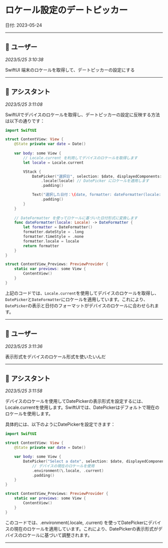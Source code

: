 # ロケール設定のデートピッカー

日付: 2023-05-24

---

## 👤 ユーザー
*2023/5/25 3:10:38*

SwiftUI 端末のロケールを取得して、デートピッカーの設定にする

---

## 🤖 アシスタント
*2023/5/25 3:11:08*

SwiftUIでデバイスのロケールを取得し、デートピッカーの設定に反映する方法は以下の通りです：

```swift
import SwiftUI

struct ContentView: View {
    @State private var date = Date()
    
    var body: some View {
        // Locale.current を利用してデバイスのロケールを取得します
        let locale = Locale.current

        VStack {
            DatePicker("選択日", selection: $date, displayedComponents: .date)
                .locale(locale) // DatePicker にロケールを適用します
                .padding()

            Text("選択した日付：\(date, formatter: dateFormatter(locale: locale))")
                .padding()
        }
    }
    
    // DateFormatter を使ってロケールに基づいた日付形式に変換します
    func dateFormatter(locale: Locale) -> DateFormatter {
        let formatter = DateFormatter()
        formatter.dateStyle = .long
        formatter.timeStyle = .none
        formatter.locale = locale
        return formatter
    }
}

struct ContentView_Previews: PreviewProvider {
    static var previews: some View {
        ContentView()
    }
}
```

上記のコードでは、`Locale.current`を使用してデバイスのロケールを取得し、`DatePicker`と`DateFormatter`にロケールを適用しています。これにより、`DatePicker`の表示と日付のフォーマットがデバイスのロケールに合わせられます。

---

## 👤 ユーザー
*2023/5/25 3:11:36*

表示形式をデバイスのロケール形式を使いたいんだ

---

## 🤖 アシスタント
*2023/5/25 3:11:58*

デバイスのロケールを使用してDatePickerの表示形式を設定するには、Locale.currentを使用します。SwiftUIでは、DatePickerはデフォルトで現在のロケールを使用します。

具体的には、以下のようにDatePickerを設定できます：

```swift
import SwiftUI

struct ContentView: View {
    @State private var date = Date()

    var body: some View {
        DatePicker("Select a date", selection: $date, displayedComponents: .date)
            // デバイスの現在のロケールを使用
            .environment(\.locale, .current) 
            .padding()
    }
}

struct ContentView_Previews: PreviewProvider {
    static var previews: some View {
        ContentView()
    }
}
```

このコードでは、.environment(\.locale, .current) を使ってDatePickerにデバイスの現在のロケールを適用しています。これにより、DatePickerの表示形式がデバイスのロケールに基づいて調整されます。

---
